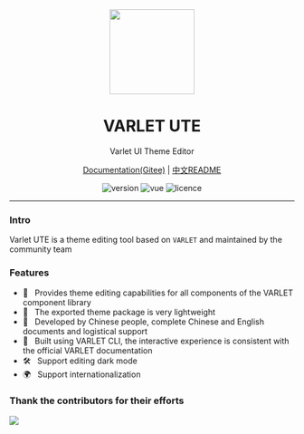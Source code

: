 
<div align="center">
  <a href="https://varlet.gitee.io/varlet-ui">
    <img src="https://varlet.gitee.io/varlet-ui/logo.svg" width="150">
  </a>
  <h1>VARLET UTE</h1>
  <p>Varlet UI Theme Editor</p>
  <p> 
    <a href="https://vike123.gitee.io/varlet-ute/#/en-US/index">Documentation(Gitee)</a> | 
    <a href="https://github.com/varletjs/varlet-ute/blob/main/README.zh-CN.md">中文README</a>
  </p>
  <p>
    <img src="https://img.shields.io/npm/v/@varlet/ui?style=flat-square" alt="version">
    <img src="https://img.shields.io/badge/vue-v3.2.0%2B-%23407fbc" alt="vue">
    <img src="https://img.shields.io/npm/l/@varlet/ui.svg" alt="licence">
  </p>
</div>

---

### Intro

Varlet UTE is a theme editing tool based on `VARLET` and maintained by the community team

### Features

- 🚀 &nbsp; Provides theme editing capabilities for all components of the VARLET component library
- 🚀 &nbsp; The exported theme package is very lightweight
- 💪 &nbsp; Developed by Chinese people, complete Chinese and English documents and logistical support
- 💪 &nbsp; Built using VARLET CLI, the interactive experience is consistent with the official VARLET documentation
- 🛠️ &nbsp; Support editing dark mode
- 🌍 &nbsp; Support internationalization

### Thank the contributors for their efforts

<a href="https://github.com/sdhushu/varlet-ute/graphs/contributors">
  <img src="https://contrib.rocks/image?repo=sdhushu/varlet-ute" />
</a>
